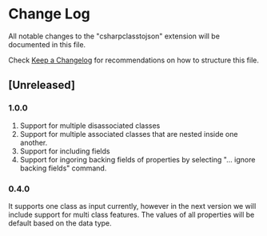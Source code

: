 # Change Log

All notable changes to the "csharpclasstojson" extension will be documented in this file.

Check [Keep a Changelog](http://keepachangelog.com/) for recommendations on how to structure this file.

## [Unreleased]

  ### 1.0.0
  1. Support for multiple disassociated classes
  2. Support for multiple associated classes that are nested inside one another.
  3. Support for including fields
  4. Support for ingoring backing fields of properties by selecting "... ignore backing fields" command.

  ### 0.4.0
  It supports one class as input currently, however in the next version we will include support for multi class features.
  The values of all properties will be default based on the data type.